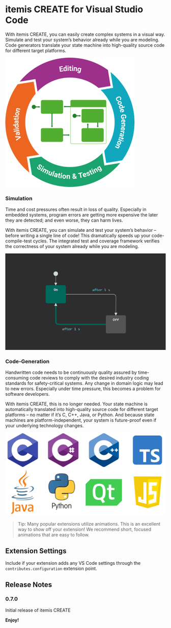 # itemis CREATE for Visual Studio Code

With itemis CREATE, you can easily create complex systems in a visual way. Simulate and test your system’s behavior already while you are modeling. Code generators translate your state machine into high-quality source code for different target platforms.

![Overview](media/readme/overview.png)

### Simulation

Time and cost pressures often result in loss of quality. Especially in embedded systems, program errors are getting more expensive the later they are detected; and even worse, they can harm lives.

With itemis CREATE, you can simulate and test your system’s behavior – before writing a single line of code! This dramatically speeds up your code-compile-test cycles. The integrated test and coverage framework verifies the correctness of your system already while you are modeling.

![Simulation](media/readme/simulation.gif)

### Code-Generation

Handwritten code needs to be continuously quality assured by time-consuming code reviews to comply with the desired industry coding standards for safety-critical systems. Any change in domain logic may lead to new errors. Especially under time pressure, this becomes a problem for software developers.

With itemis CREATE, this is no longer needed. Your state machine is automatically translated into high-quality source code for different target platforms – no matter if it’s C, C++, Java, or Python. And because state machines are platform-independent, your system is future-proof even if your underlying technology changes.

![Code Generation](media/readme/code-generation.png)

> Tip: Many popular extensions utilize animations. This is an excellent way to show off your extension! We recommend short, focused animations that are easy to follow.

## Extension Settings

Include if your extension adds any VS Code settings through the `contributes.configuration` extension point.

## Release Notes

### 0.7.0

Initial release of itemis CREATE

**Enjoy!**
